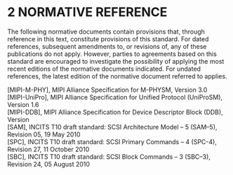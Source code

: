 # 2 NORMATIVE REFERENCE

The following normative documents contain provisions that, through reference in this text, constitute
provisions of this standard. For dated references, subsequent amendments to, or revisions of, any of these
publications do not apply. However, parties to agreements based on this standard are encouraged to
investigate the possibility of applying the most recent editions of the normative documents indicated. For
undated references, the latest edition of the normative document referred to applies.

[MIPI-M-PHY], MIPI Alliance Specification for M-PHYSM, Version 3.0  
[MIPI-UniPro], MIPI Alliance Specification for Unified Protocol (UniProSM), Version 1.6  
[MIPI-DDB], MIPI Alliance Specification for Device Descriptor Block (DDB), Version  
[SAM], INCITS T10 draft standard: SCSI Architecture Model – 5 (SAM–5), Revision 05, 19 May 2010  
[SPC], INCITS T10 draft standard: SCSI Primary Commands – 4 (SPC-4), Revision 27, 11 October 2010  
[SBC], INCITS T10 draft standard: SCSI Block Commands – 3 (SBC–3), Revision 24, 05 August 2010  